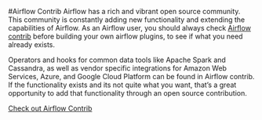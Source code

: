 #Airflow Contrib
Airflow has a rich and vibrant open source community. This community is constantly adding new functionality and extending the capabilities of Airflow. As an Airflow user, you should always check [Airflow contrib](https://github.com/apache/airflow/tree/master/airflow/contrib) before building your own airflow plugins, to see if what you need already exists.

Operators and hooks for common data tools like Apache Spark and Cassandra, as well as vendor specific integrations for Amazon Web Services, Azure, and Google Cloud Platform can be found in Airflow contrib. If the functionality exists and its not quite what you want, that’s a great opportunity to add that functionality through an open source contribution.

[Check out Airflow Contrib](https://github.com/apache/airflow/tree/master/airflow/contrib)